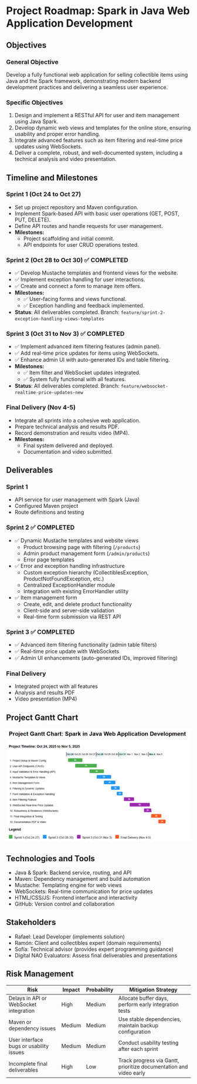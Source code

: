 # Project Roadmap: Spark in Java Web Application Development

## Objectives

### General Objective
Develop a fully functional web application for selling collectible items using Java and the Spark framework, demonstrating modern backend development practices and delivering a seamless user experience.

### Specific Objectives
1. Design and implement a RESTful API for user and item management using Java Spark.
2. Develop dynamic web views and templates for the online store, ensuring usability and proper error handling.
3. Integrate advanced features such as item filtering and real-time price updates using WebSockets.
4. Deliver a complete, robust, and well-documented system, including a technical analysis and video presentation.

## Timeline and Milestones

### Sprint 1 (Oct 24 to Oct 27)
- Set up project repository and Maven configuration.
- Implement Spark-based API with basic user operations (GET, POST, PUT, DELETE).
- Define API routes and handle requests for user management.
- **Milestones:**
  - Project scaffolding and initial commit.
  - API endpoints for user CRUD operations tested.

### Sprint 2 (Oct 28 to Oct 30) ✅ COMPLETED
- ✅ Develop Mustache templates and frontend views for the website.
- ✅ Implement exception handling for user interactions.
- ✅ Create and connect a form to manage item offers.
- **Milestones:**
  - ✅ User-facing forms and views functional.
  - ✅ Exception handling and feedback implemented.
- **Status**: All deliverables completed. Branch: `feature/sprint-2-exception-handling-views-templates`

### Sprint 3 (Oct 31 to Nov 3) ✅ COMPLETED
- ✅ Implement advanced item filtering features (admin panel).
- ✅ Add real-time price updates for items using WebSockets.
- ✅ Enhance admin UI with auto-generated IDs and table filtering.
- **Milestones:**
  - ✅ Item filter and WebSocket updates integrated.
  - ✅ System fully functional with all features.
- **Status**: All deliverables completed. Branch: `feature/websocket-realtime-price-updates-new`

### Final Delivery (Nov 4-5)
- Integrate all sprints into a cohesive web application.
- Prepare technical analysis and results PDF.
- Record demonstration and results video (MP4).
- **Milestones:**
  - Final system delivered and deployed.
  - Documentation and video submitted.

## Deliverables

### Sprint 1
- API service for user management with Spark (Java)
- Configured Maven project
- Route definitions and testing

### Sprint 2 ✅ COMPLETED
- ✅ Dynamic Mustache templates and website views
  - Product browsing page with filtering (`/products`)
  - Admin product management form (`/admin/products`)
  - Error page templates
- ✅ Error and exception handling infrastructure
  - Custom exception hierarchy (CollectiblesException, ProductNotFoundException, etc.)
  - Centralized ExceptionHandler module
  - Integration with existing ErrorHandler utility
- ✅ Item management form
  - Create, edit, and delete product functionality
  - Client-side and server-side validation
  - Real-time form submission via REST API

### Sprint 3 ✅ COMPLETED
- ✅ Advanced item filtering functionality (admin table filters)
- ✅ Real-time price update with WebSockets
- ✅ Admin UI enhancements (auto-generated IDs, improved filtering)

### Final Delivery
- Integrated project with all features
- Analysis and results PDF
- Video presentation (MP4)

## Project Gantt Chart

![Project Gantt Chart](./images/GanttChart.png)

## Technologies and Tools
- Java & Spark: Backend service, routing, and API
- Maven: Dependency management and build automation
- Mustache: Templating engine for web views
- WebSockets: Real-time communication for price updates
- HTML/CSS/JS: Frontend interface and interactivity
- GitHub: Version control and collaboration

## Stakeholders
- Rafael: Lead Developer (implements solution)
- Ramón: Client and collectibles expert (domain requirements)
- Sofía: Technical advisor (provides expert programming guidance)
- Digital NAO Evaluators: Assess final deliverables and presentations

## Risk Management

| Risk | Impact | Probability | Mitigation Strategy |
|------|--------|------------|---------------------|
| Delays in API or WebSocket integration | High | Medium | Allocate buffer days, perform early integration tests |
| Maven or dependency issues | Medium | Medium | Use stable dependencies, maintain backup configuration |
| User interface bugs or usability issues | Medium | Medium | Conduct usability testing after each sprint |
| Incomplete final deliverables | High | Low | Track progress via Gantt, prioritize documentation and video early |

